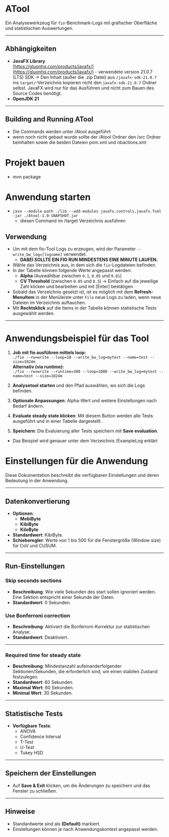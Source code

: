 # ATool

Ein Analysewerkzeug für `fio`-Benchmark-Logs mit grafischer Oberfläche und statistischen Auswertungen.

---

## Abhängigkeiten

- **JavaFX Library**  
  [https://gluonhq.com/products/javafx/](https://gluonhq.com/products/javafx/)  - verwendete version 21.0.7 (LTS) SDK
  → Den Inhalt (außer die .zip Datei) aus `/javafx-sdk-21.0.7` ins `target/`-Verzeichnis kopieren nicht den `javafx-sdk-21.0.7` Ordner selbst.
  JavaFX wird nur für das Ausführen und nicht zum Bauen des Source Codes benötigt.
- **OpenJDK 21**

---

## Building and Running ATool
- Die Commands  werden unter /Atool ausgeführt
- wenn noch nicht gebaut wurde sollte der /Atool Ordner den /src Ordner beinhalten sowie die beiden Dateien pom.xml und nbactions.xml

# Projekt bauen
- mvn package

# Anwendung starten
- `java --module-path ./lib --add-modules javafx.controls,javafx.fxml -jar ./Atool-1.0-SNAPSHOT.jar`
    - diesen Command im /target Verzeichnis ausführen

## Verwendung
- Um mit dem fio-Tool Logs zu erzeugen, wird der Parameter `--write_bw_log=[logname]` verwendet.
  - **DABEI SOLLTE EIN FIO RUN MINDESTENS EINE MINUTE LAUFEN.**
- Wähle das Verzeichnis aus, in dem sich die `fio`-Logdateien befinden.
- In der Tabelle können folgende Werte angepasst werden:
  - **Alpha** (Auswählbar zwischen `0.1`, `0.05` und `0.01`)
  - **CV Threshold** (zwischen `0.05` und `0.5`)
    → Einfach auf die jeweilige Zahl klicken und bearbeiten und mit [Enter] bestätigen.
- Sobald das Verzeichnis gesetzt ist, ist es möglich mit dem **Refresh-MenuItem** in der Menüleiste unter `File` neue Logs zu laden, wenn neue Dateien im Verzeichnis auftauchen.
- Mit **Rechtsklick** auf die Items in der Tabelle können statistische Tests ausgewählt werden.
---

# Anwendungsbeispiel für das Tool
1. **Job mit fio ausführen mittels loop:**  
   `./fio --rw=write --loop=10 --write_bw_log=mytest --name=test --size=1024m`  
   **Alternativ (via runtime):**  
   `./fio --rw=write --runtime=300 --loop=1000 --write_bw_log=mytest --name=test --size=1024m`

2. **Analysetool starten** und den Pfad auswählen, wo sich die Logs befinden.

3. **Optionale Anpassungen**: Alpha-Wert und weitere Einstellungen nach Bedarf ändern.

4. **Evaluate steady state klicken**: Mit diesem Button werden alle Tests ausgeführt und in einer Tabelle dargestellt.

5. **Speichern**: Die Evaluierung aller Tests speichern mit **Save evaluation**.


- Das Beispiel wird genauer unter dem Verzeichnis /ExampleLog erklärt


# Einstellungen für die Anwendung

Diese Dokumentation beschreibt die verfügbaren Einstellungen und deren Bedeutung in der Anwendung.

---

## Datenkonvertierung
- **Optionen**:
  - **MebiByte**
  - **KibiByte**
  - **KiloByte**
- **Standardwert**: KibiByte.
- **Schieberegler**: Werte von 1 bis 500 für die Fenstergröße (Window size) für CoV und CUSUM.

---

## Run-Einstellungen

### Skip seconds sections
- **Beschreibung**: Wie viele Sekunden des start sollen ignoriert werden. Eine Sektion entspricht einer Sekunde der Daten.
- **Standardwert**: 0 Sekunden.

### Use Bonferroni correction
- **Beschreibung**: Aktiviert die Bonferroni-Korrektur zur statistischen Analyse.
- **Standardwert**: Deaktiviert.
---
### Required time for steady state
- **Beschreibung**: Mindestanzahl aufeinanderfolgender Sektionen/Sekunden, die erforderlich sind, um einen stabilen Zustand festzulegen.
- **Standardwert**: 60 Sekunden.
- **Maximal Wert**: 60 Sekunden.
- **Minimal Wert**: 30 Sekunden.

---

## Statistische Tests

- **Verfügbare Tests**:
  - ANOVA
  - Confidence Interval
  - T-Test
  - U-Test
  - Tukey HSD

---

## Speichern der Einstellungen

- Auf **Save & Exit** klicken, um die Änderungen zu speichern und das Fenster zu schließen.

---

## Hinweise
- Standardwerte sind als **(Default)** markiert.
- Einstellungen können je nach Anwendungskontext angepasst werden.
